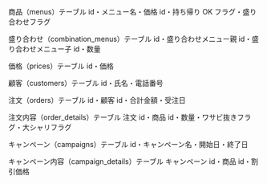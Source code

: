 商品（menus）テーブル
id・メニュー名・価格 id・持ち帰り OK フラグ・盛り合わせフラグ

盛り合わせ（combination_menus）テーブル
id・盛り合わせメニュー親 id・盛り合わせメニュー子 id・数量

価格（prices）テーブル
id・価格

顧客（customers）テーブル
id・氏名・電話番号

注文（orders）テーブル
id・顧客 id・合計金額・受注日

注文内容（order_details）テーブル
注文 id・商品 id・数量・ワサビ抜きフラグ・大シャリフラグ

キャンペーン（campaigns）テーブル
id・キャンペーン名・開始日・終了日

キャンペーン内容（campaign_details）テーブル
キャンペーン id・商品 id・割引価格
